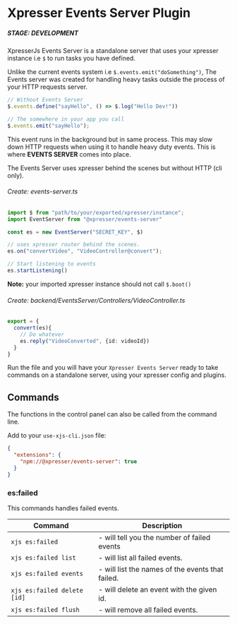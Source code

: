 # Xpresser Events Server Plugin

##### STAGE: DEVELOPMENT

XpresserJs Events Server is a standalone server that uses your xpresser instance i.e `$` to run tasks you have defined.

Unlike the current events system i.e `$.events.emit("doSomething")`, The Events server was created for handling heavy
tasks outside the process of your HTTP requests server.

```js
// Without Events Server
$.events.define("sayHello", () => $.log("Hello Dev!"))

// The somewhere in your app you call
$.events.emit("sayHello");
```

This event runs in the background but in same process. This may slow down HTTP requests when using it to handle heavy
duty events. This is where **EVENTS SERVER** comes into place.

The Events Server uses xpresser behind the scenes but without HTTP (cli only).

###### Create: events-server.ts

```ts
import $ from "path/to/your/exported/xpresser/instance";
import EventServer from "@xpresser/events-server"

const es = new EventServer("SECRET_KEY", $)

// uses xpresser router behind the scenes.
es.on("convertVideo", "VideoController@convert");

// Start listening to events
es.startListening()
```

**Note:** your imported xpresser instance should not call `$.boot()`

###### Create: backend/EventsServer/Controllers/VideoController.ts

```ts
export = {
  convert(es){
    // Do whatever
    es.reply("VideoConverted", {id: videoId})
  }
}
```

Run the file and you will have your `Xpresser Events Server` ready to take commands on a standalone server, using your
xpresser config and plugins.


## Commands
The functions in the control panel can also be called from the command line.

Add to your `use-xjs-cli.json` file:
```json
{
  "extensions": {
    "npm://@xpresser/events-server": true
  }
}
```
### es:failed
This commands handles failed events.

| Command                     | Description                                      |
|-----------------------------|--------------------------------------------------|
| `xjs es:failed`             | - will tell you the number of failed events      |
| `xjs es:failed list`        | - will list all failed events.                   |
| `xjs es:failed events`      | - will list the names of the events that failed. |
| `xjs es:failed delete [id]` | - will delete an event with the given id.        |                |
| `xjs es:failed flush`       | - will remove all failed events.                 |                |